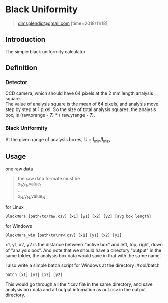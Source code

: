 # Black Uniformity
> dimsplendid@gmail.com 
> [time=2018/11/18]
## Introduction
The simple black uniformity calculator 
## Definition
### Detector
CCD camera, which should have 64 pixels at the 2 mm length analysis square.  
The value of analysis square is the mean of 64 pixels, and analysis move step by step at 1 pixel.
So the size of total analysis squares, the analysis box, is (raw.xrange - 7) * ( raw.yrange - 7).
### Black Uniformity
At the given range of analysis boxes, 
U = I<sub>min</sub>/I<sub>max</sub>
## Usage
one raw data  
> the raw data formate must be  
> x<sub>1</sub>,y<sub>1</sub>,value<sub>1</sub>  
> ...  
> x<sub>N</sub>,y<sub>N</sub>,value<sub>N</sub>  

for Linux
```
BlackMura [path/to/raw.csv] [x1] [y1] [x2] [y2] [avg box length]
```
for Windows
```
BlackMura_win [path\to\raw.csv] [x1] [y1] [x2] [y2]
```
x1, y1, x2, y2 is the distance between "active box" and left, top, right, down of "analysis box".
And note that we should have a directory "output" in the same folder, the analysis box data would save in that with the same name. 

I also write a simple batch script for Windows at the directory ./tool/batch
```
batch [x1] [y1] [x2] [y2]
```
This would go through all the \*.csv file in the same directory, and save analysis box data and all output infomation as out.csv in the output directory.
